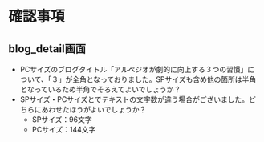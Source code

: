 # 確認事項

## blog_detail画面

- PCサイズのブログタイトル「アルペジオが劇的に向上する３つの習慣」について、「３」が全角となっておりました。SPサイズも含め他の箇所は半角となっているため半角でそろえてよいでしょうか？
- SPサイズ・PCサイズとでテキストの文字数が違う場合がございました。どちらにあわせたほうがよいでしょうか？
  - SPサイズ：96文字
  - PCサイズ：144文字

